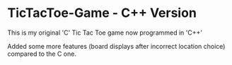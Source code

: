 # TicTacToe-Game - C++ Version
This is my original 'C' Tic Tac Toe game now programmed in 'C++'

Added some more features (board displays after incorrect location choice) compared to the C one.
